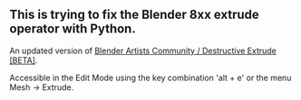 ## This is trying to fix the Blender 8xx extrude operator with Python.

An updated version of [Blender Artists Community / Destructive Extrude \[BETA\]](https://blenderartists.org/t/destructive-extrude-beta/678275/278).

Accessible in the Edit Mode using the key combination 'alt + e' or the menu Mesh -> Extrude.
